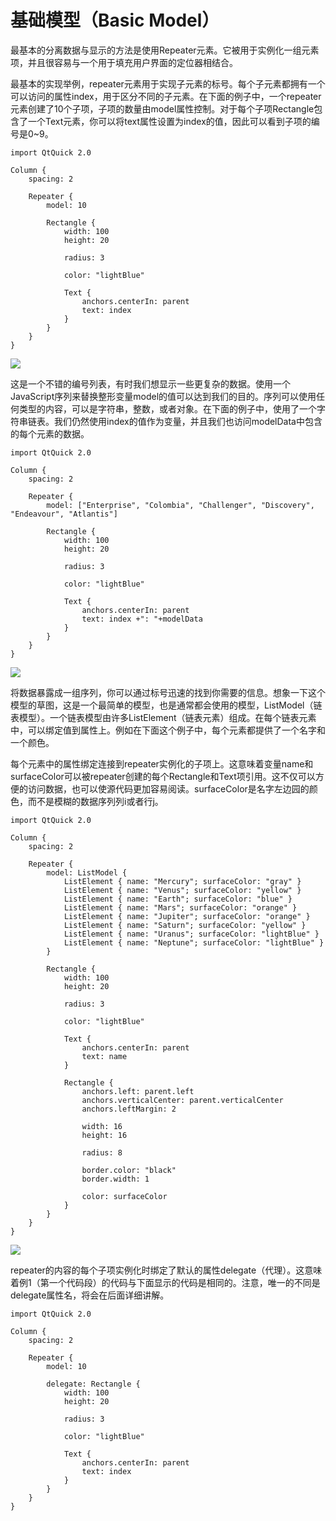 # 基础模型（Basic Model）

最基本的分离数据与显示的方法是使用Repeater元素。它被用于实例化一组元素项，并且很容易与一个用于填充用户界面的定位器相结合。

最基本的实现举例，repeater元素用于实现子元素的标号。每个子元素都拥有一个可以访问的属性index，用于区分不同的子元素。在下面的例子中，一个repeater元素创建了10个子项，子项的数量由model属性控制。对于每个子项Rectangle包含了一个Text元素，你可以将text属性设置为index的值，因此可以看到子项的编号是0~9。

```
import QtQuick 2.0

Column {
    spacing: 2

    Repeater {
        model: 10

        Rectangle {
            width: 100
            height: 20

            radius: 3

            color: "lightBlue"

            Text {
                anchors.centerIn: parent
                text: index
            }
        }
    }
}
```

![](http://qmlbook.org/_images/repeater-number.png)

这是一个不错的编号列表，有时我们想显示一些更复杂的数据。使用一个JavaScript序列来替换整形变量model的值可以达到我们的目的。序列可以使用任何类型的内容，可以是字符串，整数，或者对象。在下面的例子中，使用了一个字符串链表。我们仍然使用index的值作为变量，并且我们也访问modelData中包含的每个元素的数据。

```
import QtQuick 2.0

Column {
    spacing: 2

    Repeater {
        model: ["Enterprise", "Colombia", "Challenger", "Discovery", "Endeavour", "Atlantis"]

        Rectangle {
            width: 100
            height: 20

            radius: 3

            color: "lightBlue"

            Text {
                anchors.centerIn: parent
                text: index +": "+modelData
            }
        }
    }
}
```

![](http://qmlbook.org/_images/repeater-array.png)

将数据暴露成一组序列，你可以通过标号迅速的找到你需要的信息。想象一下这个模型的草图，这是一个最简单的模型，也是通常都会使用的模型，ListModel（链表模型）。一个链表模型由许多ListElement（链表元素）组成。在每个链表元素中，可以绑定值到属性上。例如在下面这个例子中，每个元素都提供了一个名字和一个颜色。

每个元素中的属性绑定连接到repeater实例化的子项上。这意味着变量name和surfaceColor可以被repeater创建的每个Rectangle和Text项引用。这不仅可以方便的访问数据，也可以使源代码更加容易阅读。surfaceColor是名字左边园的颜色，而不是模糊的数据序列列i或者行j。

```
import QtQuick 2.0

Column {
    spacing: 2

    Repeater {
        model: ListModel {
            ListElement { name: "Mercury"; surfaceColor: "gray" }
            ListElement { name: "Venus"; surfaceColor: "yellow" }
            ListElement { name: "Earth"; surfaceColor: "blue" }
            ListElement { name: "Mars"; surfaceColor: "orange" }
            ListElement { name: "Jupiter"; surfaceColor: "orange" }
            ListElement { name: "Saturn"; surfaceColor: "yellow" }
            ListElement { name: "Uranus"; surfaceColor: "lightBlue" }
            ListElement { name: "Neptune"; surfaceColor: "lightBlue" }
        }

        Rectangle {
            width: 100
            height: 20

            radius: 3

            color: "lightBlue"

            Text {
                anchors.centerIn: parent
                text: name
            }

            Rectangle {
                anchors.left: parent.left
                anchors.verticalCenter: parent.verticalCenter
                anchors.leftMargin: 2

                width: 16
                height: 16

                radius: 8

                border.color: "black"
                border.width: 1

                color: surfaceColor
            }
        }
    }
}
```

![](http://qmlbook.org/_images/repeater-model.png)

repeater的内容的每个子项实例化时绑定了默认的属性delegate（代理）。这意味着例1（第一个代码段）的代码与下面显示的代码是相同的。注意，唯一的不同是delegate属性名，将会在后面详细讲解。

```
import QtQuick 2.0

Column {
    spacing: 2

    Repeater {
        model: 10

        delegate: Rectangle {
            width: 100
            height: 20

            radius: 3

            color: "lightBlue"

            Text {
                anchors.centerIn: parent
                text: index
            }
        }
    }
}
```
